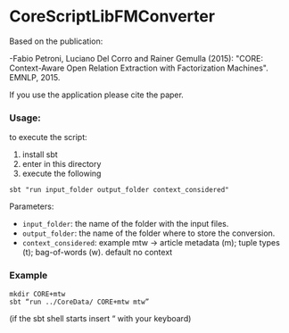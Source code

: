 # CoreScriptLibFMConverter

Based on the publication:

-Fabio Petroni, Luciano Del Corro and Rainer Gemulla (2015): "CORE: Context-Aware Open Relation Extraction with Factorization Machines". EMNLP, 2015.

If you use the application please cite the paper.

### Usage:

to execute the script:

1. install sbt
2. enter in this directory 
3. execute the following

```
sbt "run input_folder output_folder context_considered"
```

Parameters:
- `input_folder`: the name of the folder with the input files.
- `output_folder`: the name of the folder where to store the conversion.
- `context_considered`: example mtw -> article metadata (m); tuple types (t); bag-of-words (w). default no context


### Example

```
mkdir CORE+mtw
sbt “run ../CoreData/ CORE+mtw mtw”
```

(if the sbt shell starts insert “ with your keyboard)
